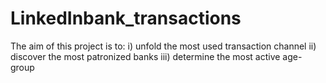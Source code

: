 # LinkedInbank_transactions
The aim of this project is to: i) unfold the most used transaction channel ii) discover the most patronized banks iii) determine the most active age-group
